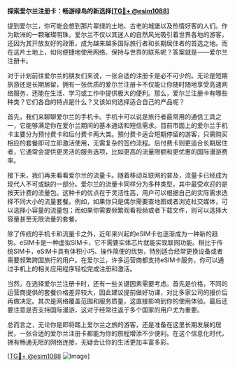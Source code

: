 **探索爱尔兰注册卡：畅游绿岛的新选择[[TG💪+ @esim1088](https://t.me/s/esim1088)]**

提到爱尔兰，你可能会想到那片翠绿的土地、古老的城堡以及热情好客的人们。作为欧洲的一颗璀璨明珠，爱尔兰不仅以其迷人的自然风光吸引着世界各地的游客，还因为其开放友好的政策，成为越来越多国际旅行者和长期居住者的首选之地。而在这片土地上，如何便捷地使用网络、保持与世界的联系呢？答案就是——爱尔兰注册卡。

对于计划前往爱尔兰的朋友们来说，一张合适的注册卡是必不可少的。无论是短期旅游还是长期居留，拥有一张优质的爱尔兰注册卡不仅能让你随时随地享受高速网络服务，还能在生活、学习或工作中提供极大的便利。那么，爱尔兰注册卡有哪些种类？它们各自的特点是什么？又该如何选择适合自己的产品呢？

首先，我们来聊聊爱尔兰的手机卡。手机卡可以说是旅行者最常用的通信工具之一，它能够满足你在爱尔兰期间的基本通话和短信需求。目前市面上的爱尔兰手机卡主要分为预付费卡和后付费卡两大类。预付费卡适合短期停留的游客，只需购买相应的套餐即可立即激活使用，无需复杂的签约流程。后付费卡则更适合长期居住者，它通常会提供更灵活的服务选项，比如更高的流量限额和更优惠的国际漫游费率。

接下来，我们再来看看爱尔兰的流量卡。随着移动互联网的普及，流量卡已经成为现代人不可或缺的一部分。爱尔兰的流量卡同样分为多种类型，其中最受欢迎的是按天计费的流量包。这种卡的优点在于灵活性高，用户可以根据自己的实际需求选择不同大小的流量套餐。例如，如果你只是偶尔需要查地图或者浏览社交媒体，可以选择小容量的流量包；而如果你需要频繁观看视频或者下载文件，则可以选择大容量甚至无限流量的套餐。

除了传统的手机卡和流量卡之外，近年来兴起的eSIM卡也逐渐成为一种新的趋势。eSIM卡是一种虚拟SIM卡，它不需要实体芯片就能实现联网功能。相比于传统SIM卡，eSIM卡具有体积小巧、操作简便的优势，特别适合经常更换设备或者需要频繁跨国旅行的用户。在爱尔兰，许多运营商都支持eSIM卡服务，你可以通过手机上的相关应用程序轻松完成注册和激活。

当然，在选择爱尔兰注册卡时，还有一些关键因素需要考虑。首先是价格，不同的运营商提供的套餐价格差异较大，因此建议提前做好功课，对比多家公司的报价后再做决定。其次是网络覆盖范围和服务质量，这直接影响到你的使用体验。最后还要注意是否支持国际漫游，这对于经常往返于多个国家的用户尤为重要。

总而言之，无论你是即将踏上爱尔兰之旅的游客，还是准备在这里长期发展的居民，一张合适的爱尔兰注册卡都能为你的旅程增添不少便利。在这个信息化时代，拥有畅通无阻的网络连接，无疑会让你的生活更加丰富多彩。

[[TG💪+ @esim1088](https://t.me/s/esim1088) ![Image](https://i.postimg.cc/4NQfJmqS/Snipaste-2025-05-13-00-14-12.png)]